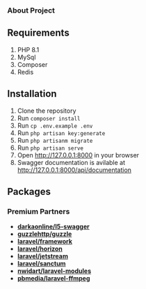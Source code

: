 ### About Project

## Requirements

1. PHP 8.1
2. MySql
3. Composer
4. Redis 

## Installation

1. Clone the repository
2. Run `composer install`
3. Run `cp .env.example .env`
4. Run `php artisan key:generate`
5. Run `php artisanm migrate`
7. Run `php artisan serve`
8. Open <a href="http://127.0.0.1:8000" target="_blank">http://127.0.0.1:8000</a> in your browser
9. Swagger documentation is avilable at <a href="http://127.0.0.1:8000/api/documentation" target="_blank">http://127.0.0.1:8000/api/documentation</a>

## Packages

### Premium Partners

- **[darkaonline/l5-swagger](https://github.com/DarkaOnLine/L5-Swagger)**
- **[guzzlehttp/guzzle](https://packagist.org/packages/guzzlehttp/guzzle)**
- **[laravel/framework](https://laravel.com/)**
- **[laravel/horizon](https://laravel.com/docs/11.x/horizon)**
- **[laravel/jetstream](https://jetstream.laravel.com/)**
- **[laravel/sanctum](https://laravel.com/docs/11.x/sanctum)**
- **[nwidart/laravel-modules](https://github.com/nWidart/laravel-modules)**
- **[pbmedia/laravel-ffmpeg](https://packagist.org/packages/pbmedia/laravel-ffmpeg)**

